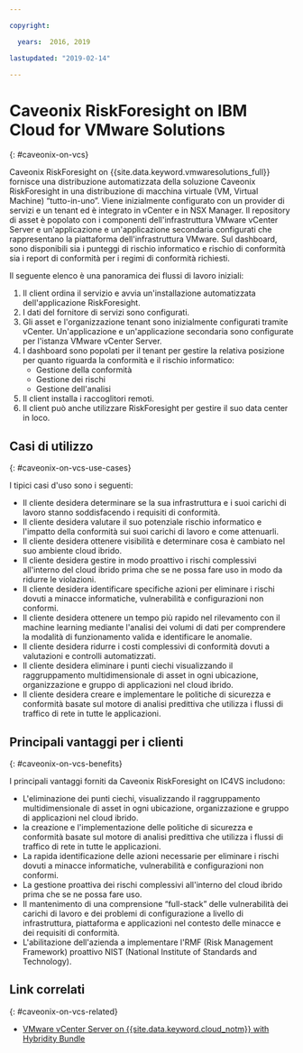 ```yaml
---

copyright:

  years:  2016, 2019

lastupdated: "2019-02-14"

---
```


# Caveonix RiskForesight on IBM Cloud for VMware Solutions
{: #caveonix-on-vcs}

Caveonix RiskForesight on {{site.data.keyword.vmwaresolutions_full}} fornisce una distribuzione automatizzata della soluzione Caveonix RiskForesight in una distribuzione di macchina virtuale (VM, Virtual Machine) “tutto-in-uno”. Viene inizialmente configurato con un provider di servizi e un tenant ed è integrato in vCenter e in NSX Manager. Il repository di asset è popolato con i componenti dell'infrastruttura VMware vCenter Server e un'applicazione e un'applicazione secondaria configurati che rappresentano la piattaforma dell'infrastruttura VMware. Sul dashboard, sono disponibili sia i punteggi di rischio informatico e rischio di conformità sia i report di conformità per i regimi di conformità richiesti.

Il seguente elenco è una panoramica dei flussi di lavoro iniziali:
1.	Il client ordina il servizio e avvia un'installazione automatizzata dell'applicazione RiskForesight.
2.	I dati del fornitore di servizi sono configurati.
3.	Gli asset e l'organizzazione tenant sono inizialmente configurati tramite vCenter. Un'applicazione e un'applicazione secondaria sono configurate per l'istanza VMware vCenter Server.
4.	I dashboard sono popolati per il tenant per gestire la relativa posizione per quanto riguarda la conformità e il rischio informatico:
    - Gestione della conformità
    - Gestione dei rischi
    - Gestione dell'analisi
5.	Il client installa i raccoglitori remoti.
6.	Il client può anche utilizzare RiskForesight per gestire il suo data center in loco.


## Casi di utilizzo
{: #caveonix-on-vcs-use-cases}

I tipici casi d'uso sono i seguenti:
- Il cliente desidera determinare se la sua infrastruttura e i suoi carichi di lavoro stanno soddisfacendo i requisiti di conformità.
-	Il cliente desidera valutare il suo potenziale rischio informatico e l'impatto della conformità sui suoi carichi di lavoro e come attenuarli.
-	Il cliente desidera ottenere visibilità e determinare cosa è cambiato nel suo ambiente cloud ibrido.
-	Il cliente desidera gestire in modo proattivo i rischi complessivi all'interno del cloud ibrido prima che se ne possa fare uso in modo da ridurre le violazioni.
-	Il cliente desidera identificare specifiche azioni per eliminare i rischi dovuti a minacce informatiche, vulnerabilità e configurazioni non conformi.
-	Il cliente desidera ottenere un tempo più rapido nel rilevamento con il machine learning mediante l'analisi dei volumi di dati per comprendere la modalità di funzionamento valida e identificare le anomalie.
-	Il cliente desidera ridurre i costi complessivi di conformità dovuti a valutazioni e controlli automatizzati.
-	Il cliente desidera eliminare i punti ciechi visualizzando il raggruppamento multidimensionale di asset in ogni ubicazione, organizzazione e gruppo di applicazioni nel cloud ibrido.
-	Il cliente desidera creare e implementare le politiche di sicurezza e conformità basate sul motore di analisi predittiva che utilizza i flussi di traffico di rete in tutte le applicazioni.

## Principali vantaggi per i clienti
{: #caveonix-on-vcs-benefits}

I principali vantaggi forniti da Caveonix RiskForesight on IC4VS includono:
-	L'eliminazione dei punti ciechi, visualizzando il raggruppamento multidimensionale di asset in ogni ubicazione, organizzazione e gruppo di applicazioni nel cloud ibrido.
-	la creazione e l'implementazione delle politiche di sicurezza e conformità basate sul motore di analisi predittiva che utilizza i flussi di traffico di rete in tutte le applicazioni.
-	La rapida identificazione delle azioni necessarie per eliminare i rischi dovuti a minacce informatiche, vulnerabilità e configurazioni non conformi.
-	La gestione proattiva dei rischi complessivi all'interno del cloud ibrido prima che se ne possa fare uso.
-	Il mantenimento di una comprensione “full-stack” delle vulnerabilità dei carichi di lavoro e dei problemi di configurazione a livello di infrastruttura, piattaforma e applicazioni nel contesto delle minacce e dei requisiti di conformità. 
-	L'abilitazione dell'azienda a implementare l'RMF (Risk Management Framework) proattivo NIST (National Institute of Standards and Technology).

## Link correlati
{: #caveonix-on-vcs-related}

*   [VMware vCenter Server on {{site.data.keyword.cloud_notm}} with Hybridity Bundle](/docs/services/vmwaresolutions/archiref/vcs/vcs-hybridity-intro.html)
